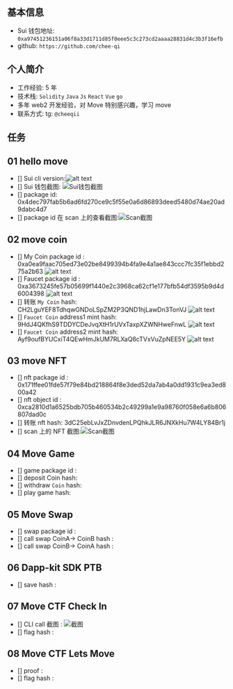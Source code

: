 ## 基本信息

- Sui 钱包地址: `0xa97451236151a06f8a33d1711d85f0eee5c3c273cd2aaaa28831d4c3b3f16efb`
- github: `https://github.com/chee-qi`

## 个人简介

- 工作经验: 5 年
- 技术栈: `Solidity` `Java` `Js` `React` `Vue` `go`
- 多年 web2 开发经验，对 Move 特别感兴趣，学习 move
- 联系方式: tg: `@cheeqii`

## 任务

## 01 hello move

- [] Sui cli version:![alt text](images/task1d.png)
- [] Sui 钱包截图: ![Sui钱包截图](./images/task1w.png)
- [] package id:
  0x4dec797fab5b6ad6fd270ce9c5f55e0a6d86893deed5480d74ae20ad9dabc4d7
- [] package id 在 scan 上的查看截图:![Scan截图](./images/task1a.png)

## 02 move coin

- [] My Coin package id :
  0xa0ea9faac705ed73e02be8499394b4fa9e4a1ae843ccc7fc35f1ebbd275a2b63
  ![alt text](./images/task21.png)
- [] Faucet package id :
  0xa3673245fe57b05699f1440e2c3968ca62cf1e177bfb54df3595b9d4d6004398
  ![alt text](./images/task22.png)
- [] 转账 `My Coin` hash:
  CH2LguYEF8TdhqwGNDoLSpZM2P3QND1hjLawDn3TonVJ
  ![alt text](./images/task23.png)
- [] `Faucet Coin` address1 mint hash:
  9HdJ4QKfhS9TDDYCDeJvqXtH1rUVxTaxpXZWNHweFnwL
  ![alt text](./images/task24.png)
- [] `Faucet Coin` address2 mint hash:
  Ayf9oufBYUCxiT4QEwHmJkUM7RLXaQ6cTVxVuZpNEE5Y
  ![alt text](./images/task25.png)

## 03 move NFT

- [] nft package id :
  0x171ffee01fde57f79e84bd218864f8e3ded52da7ab4a0dd1931c9ea3ed800a42
- [] nft object id :
  0xca2810d1a6525bdb705b460534b2c49299a1e9a98760f058e6a6b806807dad0c
- [] 转账 nft hash:
  3dC25ebLvJxZDnvdenLPQhkJLR6JNXkHu7W4LY84Br1j
- [] scan 上的 NFT 截图:![Scan截图](./images/task31.png)

## 04 Move Game

- [] game package id :
- [] deposit Coin hash:
- [] withdraw `Coin` hash:
- [] play game hash:

## 05 Move Swap

- [] swap package id :
- [] call swap CoinA-> CoinB hash :
- [] call swap CoinB-> CoinA hash :

## 06 Dapp-kit SDK PTB

- [] save hash :

## 07 Move CTF Check In

- [] CLI call 截图 : ![截图](./images/你的图片地址)
- [] flag hash :

## 08 Move CTF Lets Move

- [] proof :
- [] flag hash :
